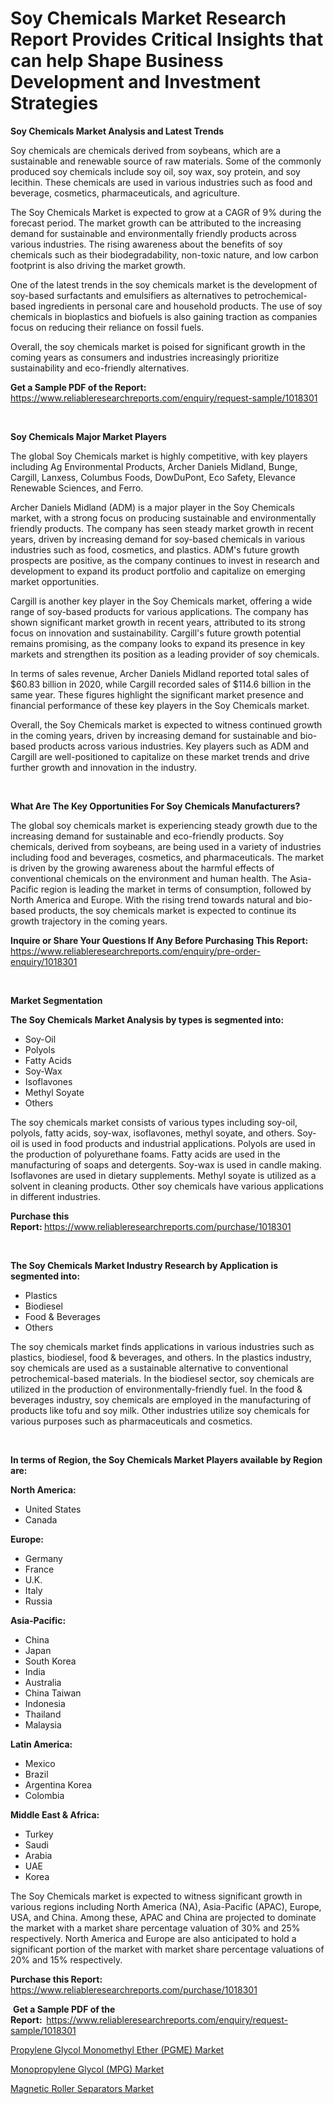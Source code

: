 <p><h1>Soy Chemicals Market Research Report Provides Critical Insights that can help Shape Business Development and Investment Strategies</h1></p><p><strong>Soy Chemicals Market Analysis and Latest Trends</strong></p>
<p><p>Soy chemicals are chemicals derived from soybeans, which are a sustainable and renewable source of raw materials. Some of the commonly produced soy chemicals include soy oil, soy wax, soy protein, and soy lecithin. These chemicals are used in various industries such as food and beverage, cosmetics, pharmaceuticals, and agriculture.</p><p>The Soy Chemicals Market is expected to grow at a CAGR of 9% during the forecast period. The market growth can be attributed to the increasing demand for sustainable and environmentally friendly products across various industries. The rising awareness about the benefits of soy chemicals such as their biodegradability, non-toxic nature, and low carbon footprint is also driving the market growth.</p><p>One of the latest trends in the soy chemicals market is the development of soy-based surfactants and emulsifiers as alternatives to petrochemical-based ingredients in personal care and household products. The use of soy chemicals in bioplastics and biofuels is also gaining traction as companies focus on reducing their reliance on fossil fuels.</p><p>Overall, the soy chemicals market is poised for significant growth in the coming years as consumers and industries increasingly prioritize sustainability and eco-friendly alternatives.</p></p>
<p><strong>Get a Sample PDF of the Report:&nbsp;</strong> <a href="https://www.reliableresearchreports.com/enquiry/request-sample/1018301">https://www.reliableresearchreports.com/enquiry/request-sample/1018301</a></p>
<p>&nbsp;</p>
<p><strong>Soy Chemicals Major Market Players</strong></p>
<p><p>The global Soy Chemicals market is highly competitive, with key players including Ag Environmental Products, Archer Daniels Midland, Bunge, Cargill, Lanxess, Columbus Foods, DowDuPont, Eco Safety, Elevance Renewable Sciences, and Ferro.</p><p>Archer Daniels Midland (ADM) is a major player in the Soy Chemicals market, with a strong focus on producing sustainable and environmentally friendly products. The company has seen steady market growth in recent years, driven by increasing demand for soy-based chemicals in various industries such as food, cosmetics, and plastics. ADM's future growth prospects are positive, as the company continues to invest in research and development to expand its product portfolio and capitalize on emerging market opportunities.</p><p>Cargill is another key player in the Soy Chemicals market, offering a wide range of soy-based products for various applications. The company has shown significant market growth in recent years, attributed to its strong focus on innovation and sustainability. Cargill's future growth potential remains promising, as the company looks to expand its presence in key markets and strengthen its position as a leading provider of soy chemicals.</p><p>In terms of sales revenue, Archer Daniels Midland reported total sales of $60.83 billion in 2020, while Cargill recorded sales of $114.6 billion in the same year. These figures highlight the significant market presence and financial performance of these key players in the Soy Chemicals market.</p><p>Overall, the Soy Chemicals market is expected to witness continued growth in the coming years, driven by increasing demand for sustainable and bio-based products across various industries. Key players such as ADM and Cargill are well-positioned to capitalize on these market trends and drive further growth and innovation in the industry.</p></p>
<p>&nbsp;</p>
<p><strong>What Are The Key Opportunities For Soy Chemicals Manufacturers?</strong></p>
<p><p>The global soy chemicals market is experiencing steady growth due to the increasing demand for sustainable and eco-friendly products. Soy chemicals, derived from soybeans, are being used in a variety of industries including food and beverages, cosmetics, and pharmaceuticals. The market is driven by the growing awareness about the harmful effects of conventional chemicals on the environment and human health. The Asia-Pacific region is leading the market in terms of consumption, followed by North America and Europe. With the rising trend towards natural and bio-based products, the soy chemicals market is expected to continue its growth trajectory in the coming years.</p></p>
<p><strong>Inquire or Share Your Questions If Any Before Purchasing This Report:</strong> <a href="https://www.reliableresearchreports.com/enquiry/pre-order-enquiry/1018301">https://www.reliableresearchreports.com/enquiry/pre-order-enquiry/1018301</a></p>
<p>&nbsp;</p>
<p><strong>Market Segmentation</strong></p>
<p><strong>The Soy Chemicals Market Analysis by types is segmented into:</strong></p>
<p><ul><li>Soy-Oil</li><li>Polyols</li><li>Fatty Acids</li><li>Soy-Wax</li><li>Isoflavones</li><li>Methyl Soyate</li><li>Others</li></ul></p>
<p><p>The soy chemicals market consists of various types including soy-oil, polyols, fatty acids, soy-wax, isoflavones, methyl soyate, and others. Soy-oil is used in food products and industrial applications. Polyols are used in the production of polyurethane foams. Fatty acids are used in the manufacturing of soaps and detergents. Soy-wax is used in candle making. Isoflavones are used in dietary supplements. Methyl soyate is utilized as a solvent in cleaning products. Other soy chemicals have various applications in different industries.</p></p>
<p><strong>Purchase this Report:&nbsp;</strong><a href="https://www.reliableresearchreports.com/purchase/1018301">https://www.reliableresearchreports.com/purchase/1018301</a></p>
<p>&nbsp;</p>
<p><strong>The Soy Chemicals Market Industry Research by Application is segmented into:</strong></p>
<p><ul><li>Plastics</li><li>Biodiesel</li><li>Food & Beverages</li><li>Others</li></ul></p>
<p><p>The soy chemicals market finds applications in various industries such as plastics, biodiesel, food & beverages, and others. In the plastics industry, soy chemicals are used as a sustainable alternative to conventional petrochemical-based materials. In the biodiesel sector, soy chemicals are utilized in the production of environmentally-friendly fuel. In the food & beverages industry, soy chemicals are employed in the manufacturing of products like tofu and soy milk. Other industries utilize soy chemicals for various purposes such as pharmaceuticals and cosmetics.</p></p>
<p>&nbsp;</p>
<p><strong>In terms of Region, the Soy Chemicals Market Players available by Region are:</strong></p>
<p>
    <p> <strong> North America: </strong>
        <ul>
            <li>United States</li>
            <li>Canada</li>
        </ul>
        </p> 
    <p> <strong> Europe: </strong>
        <ul>
            <li>Germany</li>
            <li>France</li>
            <li>U.K.</li>
            <li>Italy</li>
            <li>Russia</li>
        </ul>
        </p> 
    <p> <strong> Asia-Pacific: </strong>
        <ul>
            <li>China</li>
            <li>Japan</li>
            <li>South Korea</li>
            <li>India</li>
            <li>Australia</li>
            <li>China Taiwan</li>
            <li>Indonesia</li>
            <li>Thailand</li>
            <li>Malaysia</li>
        </ul>
        </p> 
    <p> <strong> Latin America: </strong>
        <ul>
            <li>Mexico</li>
            <li>Brazil</li>
            <li>Argentina Korea</li>
            <li>Colombia</li>
        </ul>
        </p> 
    <p> <strong> Middle East & Africa: </strong>
        <ul>
            <li>Turkey</li>
            <li>Saudi</li>
            <li>Arabia</li>
            <li>UAE</li>
            <li>Korea</li>
        </ul>
    </p>
    </p>
<p><p>The Soy Chemicals market is expected to witness significant growth in various regions including North America (NA), Asia-Pacific (APAC), Europe, USA, and China. Among these, APAC and China are projected to dominate the market with a market share percentage valuation of 30% and 25% respectively. North America and Europe are also anticipated to hold a significant portion of the market with market share percentage valuations of 20% and 15% respectively.</p></p>
<p><strong>Purchase this Report: </strong><a href="https://www.reliableresearchreports.com/purchase/1018301">https://www.reliableresearchreports.com/purchase/1018301</a></p>
<p>&nbsp;<strong>Get a Sample PDF of the Report:&nbsp;&nbsp;</strong><a href="https://www.reliableresearchreports.com/enquiry/request-sample/1018301">https://www.reliableresearchreports.com/enquiry/request-sample/1018301</a></p>
<p><strong></strong></p>
<p><p><a href="https://view.publitas.com/reportprime-1/propylene-glycol-monomethyl-ether-pgme-market-analysis-examines-its-scope-on-growth-opportunities-and-forecasted-trends-spanning-from-2023-to-2030/">Propylene Glycol Monomethyl Ether (PGME) Market</a></p><p><a href="https://view.publitas.com/reportprime-1/monopropylene-glycol-mpg-market-provides-a-comprehensive-analysis-including-a-macro-overview-of-the-market-as-well-as-micro-details-such-as-market-size-and-competitive-landscape/">Monopropylene Glycol (MPG) Market</a></p><p><a href="https://view.publitas.com/reportprime-1/magnetic-roller-separators-market-provides-detailed-segmentation-of-this-market-based-on-type-application-and-region-and-forecast-for-the-period-from-2023-2030/">Magnetic Roller Separators Market</a></p></p>